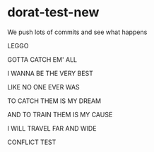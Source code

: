 # dorat-test-new

We push lots of commits and see what happens

LEGGO

GOTTA CATCH EM' ALL

I WANNA BE THE VERY BEST 

LIKE NO ONE EVER WAS

TO CATCH THEM IS MY DREAM

AND TO TRAIN THEM IS MY CAUSE

I WILL TRAVEL FAR AND WIDE

CONFLICT TEST
